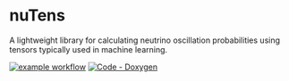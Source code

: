# nuTens

A lightweight library for calculating neutrino oscillation probabilities using tensors typically used in machine learning.

[![example workflow](https://github.com/ewanwm/nuTens/actions/workflows/CI-build-and-test.yml/badge.svg)](https://github.com/ewanwm/nuTens/actions/workflows/CI-build-and-test.yml)
[![Code - Doxygen](https://img.shields.io/badge/Code-Doxygen-2ea44f)](https://ewanwm.github.io/nuTens/index.html)
